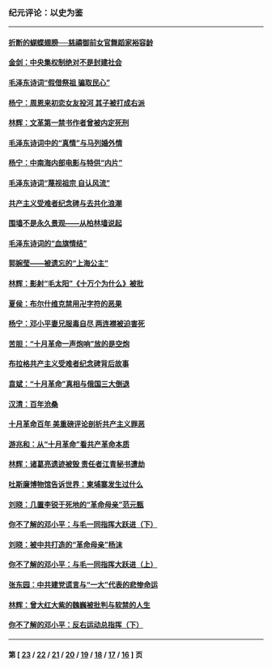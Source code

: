 ### 纪元评论：以史为鉴
---
#### [折断的蝴蝶翅膀──慈禧御前女官舞蹈家裕容龄](../../pages/nsc1028/n9898377.md) 
#### [金剑：中央集权制绝对不是封建社会](../../pages/nsc1028/n9896712.md) 
#### [毛泽东诗词“假借祭祖 骗取民心”](../../pages/nsc1028/n9856722.md) 
#### [杨宁：周恩来初恋女友投河 其子被打成右派](../../pages/nsc1028/n9888434.md) 
#### [林辉：文革第一禁书作者曾被内定死刑](../../pages/nsc1028/n9870365.md) 
#### [毛泽东诗词中的“真情”与马列婚外情](../../pages/nsc1028/n9856265.md) 
#### [杨宁：中南海内部电影与特供“内片”](../../pages/nsc1028/n9859787.md) 
#### [毛泽东诗词“蔑视祖宗 自认风流”](../../pages/nsc1028/n9844557.md) 
#### [共产主义受难者纪念碑与去共化浪潮](../../pages/nsc1028/n9847533.md) 
#### [围墙不是永久景观——从柏林墙说起](../../pages/nsc1028/n9842766.md) 
#### [毛泽东诗词的“血旗情结”](../../pages/nsc1028/n9844503.md) 
#### [郭婉莹——被遗忘的“上海公主”](../../pages/nsc1028/n9839893.md) 
#### [林辉：影射“毛太阳”《十万个为什么》被批](../../pages/nsc1028/n9840046.md) 
#### [夏侯：布尔什维克禁用卍字符的恶果](../../pages/nsc1028/n9830362.md) 
#### [杨宁：邓小平妻兄服毒自尽 两连襟被迫害死](../../pages/nsc1028/n9829932.md) 
#### [苦胆：“十月革命一声炮响”放的是空炮](../../pages/nsc1028/n9823637.md) 
#### [布拉格共产主义受难者纪念碑背后故事](../../pages/nsc1028/n9819782.md) 
#### [袁斌：“十月革命”真相与俄国三大倒退](../../pages/nsc1028/n9817759.md) 
#### [汉清：百年沧桑](../../pages/nsc1028/n9817670.md) 
#### [十月革命百年 美重磅评论剖析共产主义罪恶](../../pages/nsc1028/n9814027.md) 
#### [游兆和：从“十月革命”看共产革命本质](../../pages/nsc1028/n9812644.md) 
#### [林辉：诸葛亮遗迹被毁 责任者江青秘书遭劫](../../pages/nsc1028/n9810260.md) 
#### [吐斯廉博物馆告诉世界：柬埔寨发生过什么](../../pages/nsc1028/n9809482.md) 
#### [刘晓：几置李锐于死地的“革命母亲”范元甄](../../pages/nsc1028/n9806020.md) 
#### [你不了解的邓小平：与毛一同指挥大跃进（下）](../../pages/nsc1028/n9802518.md) 
#### [刘晓：被中共打造的“革命母亲”杨沫](../../pages/nsc1028/n9799674.md) 
#### [你不了解的邓小平：与毛一同指挥大跃进（上）](../../pages/nsc1028/n9793368.md) 
#### [张东园：中共建党谎言与“一大”代表的悲惨命运](../../pages/nsc1028/n9792275.md) 
#### [林辉：曾大红大紫的魏巍被批判与软禁的人生](../../pages/nsc1028/n9789303.md) 
#### [你不了解的邓小平：反右运动总指挥（下）](../../pages/nsc1028/n9788075.md) 

---
#### 第 [ [23](./23.md) / [22](./22.md) / [21](./21.md) / [20](./20.md) / [19](./19.md) / [18](./18.md) / [17](./17.md) / [16](./16.md) ] 页

